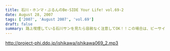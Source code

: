 ```yaml
---
title: 石川・ホンマ・ぶるんのBe-SIDE Your Life! vol.69-2
date: August 28, 2007
tags: ['2007', 'August 2007', 'vol.69']
draft: false
summary: 路上喫煙している石川サンを見たら容赦なく注意してOK！！この場合は、ビーサイ憲法を越えた、超法規的措置がとられますので、ドンドン信号待ちのときなどは注意してあげてネ！う〜ん。世間の流れとは逆行しているビーサイです・・・※ちなみに、職場では分煙化が進んでいるから、石川サンぶるんサンはおとなしく、喫煙ルームでくゆらせているのでご安心を・・・NAMAE
---
```


http://project-phi.ddo.jp/ishikawa/ishikawa069_2.mp3